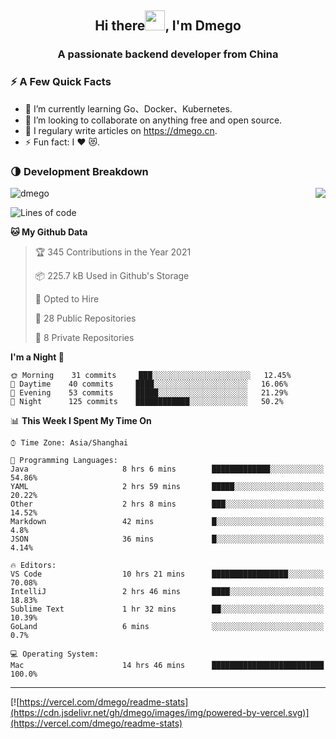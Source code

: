 <h2 align="center">Hi there<img src="https://cdn.jsdelivr.net/gh/dmego/images/img/Hi.gif" height="32" />, I'm Dmego </h2>
<h3 align="center">A passionate backend developer from China</h3>

### ⚡️ A Few Quick Facts

<ul>
    <li> 🌱 I’m currently learning Go、Docker、Kubernetes.</li>
    <li> 👯 I’m looking to collaborate on anything free and open source.</li>
    <li> 📝 I regulary write articles on <a href="https://dmego.cn">https://dmego.cn</a>.</li>
    <li> ⚡ Fun fact: I ❤️ 😻.</li>
</ul>

### 🌗 Development Breakdown

<img src="https://komarev.com/ghpvc/?username=dmego" alt="dmego" />

<img align="right" src="https://readme-stats-dmego.vercel.app/api?username=dmego&show_icons=true&icon_color=1573B3&hide_title=true&text_color=718096&bg_color=00000000&hide_border=true"/>

<!--START_SECTION:waka-->
![Lines of code](https://img.shields.io/badge/From%20Hello%20World%20I%27ve%20Written-243208%20lines%20of%20code-blue)

**🐱 My Github Data** 

> 🏆 345 Contributions in the Year 2021
 > 
> 📦 225.7 kB Used in Github's Storage 
 > 
> 💼 Opted to Hire
 > 
> 📜 28 Public Repositories 
 > 
> 🔑 8 Private Repositories  
 > 
**I'm a Night 🦉** 

```text
🌞 Morning    31 commits     ███░░░░░░░░░░░░░░░░░░░░░░   12.45% 
🌆 Daytime    40 commits     ████░░░░░░░░░░░░░░░░░░░░░   16.06% 
🌃 Evening    53 commits     █████░░░░░░░░░░░░░░░░░░░░   21.29% 
🌙 Night      125 commits    ████████████░░░░░░░░░░░░░   50.2%

```


📊 **This Week I Spent My Time On** 

```text
⌚︎ Time Zone: Asia/Shanghai

💬 Programming Languages: 
Java                     8 hrs 6 mins        █████████████░░░░░░░░░░░░   54.86% 
YAML                     2 hrs 59 mins       █████░░░░░░░░░░░░░░░░░░░░   20.22% 
Other                    2 hrs 8 mins        ███░░░░░░░░░░░░░░░░░░░░░░   14.52% 
Markdown                 42 mins             █░░░░░░░░░░░░░░░░░░░░░░░░   4.8% 
JSON                     36 mins             █░░░░░░░░░░░░░░░░░░░░░░░░   4.14%

🔥 Editors: 
VS Code                  10 hrs 21 mins      █████████████████░░░░░░░░   70.08% 
IntelliJ                 2 hrs 46 mins       ████░░░░░░░░░░░░░░░░░░░░░   18.83% 
Sublime Text             1 hr 32 mins        ██░░░░░░░░░░░░░░░░░░░░░░░   10.39% 
GoLand                   6 mins              ░░░░░░░░░░░░░░░░░░░░░░░░░   0.7%

💻 Operating System: 
Mac                      14 hrs 46 mins      █████████████████████████   100.0%

```


<!--END_SECTION:waka-->

---

[![https://vercel.com/dmego/readme-stats](https://cdn.jsdelivr.net/gh/dmego/images/img/powered-by-vercel.svg)](https://vercel.com/dmego/readme-stats)

